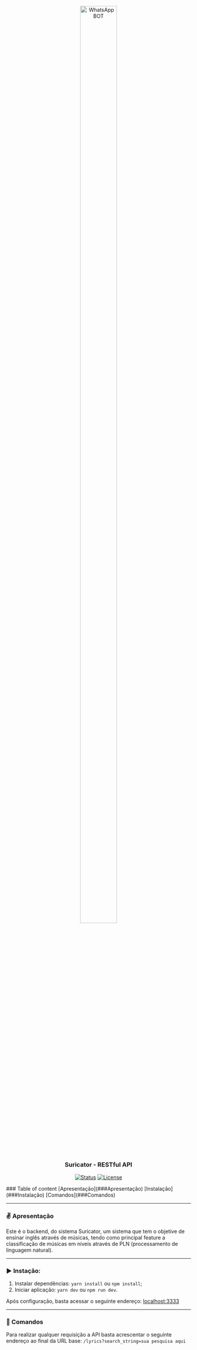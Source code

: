 <p align="center">
  <img width="100" height="80%" src="https://www.flaticon.com/svg/static/icons/svg/427/427519.svg" alt="WhatsApp BOT"></a>
</p>

<h3 align="center">Suricator - RESTful API</h3>

<div align="center">
  
[![Status](https://img.shields.io/badge/status-active-success.svg)]()
[![License](https://img.shields.io/badge/license-MIT-blue.svg)](/LICENSE)

</div>
### Table of content
[Apresentação](###Apresentação)
[Instalação](###Instalação)
[Comandos](###Comandos)

---

### ✌ Apresentação

Este é o backend, do sistema Suricator, um sistema que tem o objetive de ensinar inglês através de músicas, tendo como principal feature a classificação de músicas em níveis através de PLN (processamento de linguagem natural).

---

### ▶ Instação:

1. Instalar dependências: `yarn install` ou `npm install`;
2. Iniciar aplicação: `yarn dev` ou `npm run dev`.

Após configuração, basta acessar o seguinte endereço: [localhost:3333](http://localhost:3333)

---

### 🔰 Comandos
Para realizar qualquer requisição a API basta acrescentar o seguinte endereço ao final da URL base:
`/lyrics?search_string=sua pesquisa aqui`
